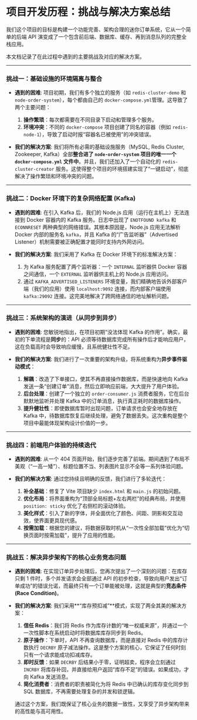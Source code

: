 # 项目开发历程：挑战与解决方案总结

我们这个项目的目标是构建一个功能完善、架构合理的迷你订单系统，它从一个简单的后端 API 演变成了一个包含前后端、数据库、缓存、再到消息队列的完整全栈应用。

本文档记录了在此过程中遇到的主要挑战及对应的解决方案。

---

### 挑战一：基础设施的环境隔离与整合

*   **遇到的困难**:
    项目初期，我们有多个独立的服务（如 `redis-cluster-demo` 和 `node-order-system`），每个都由自己的 `docker-compose.yml`管理。这导致了两个主要问题：
    1.  **操作繁琐**：每次都需要在不同目录下启动和管理多个服务。
    2.  **环境冲突**：不同的 `docker-compose` 项目创建了同名的容器（例如 `redis-node-1`），导致了启动时报“容器名已被使用”的冲突错误。

*   **我们的解决方案**:
    我们将所有必需的基础设施服务（MySQL, Redis Cluster, Zookeeper, Kafka）全部**整合进了 `node-order-system` 项目的唯一一个 `docker-compose.yml` 文件中**。并且，我们还加入了一个自动化的 `redis-cluster-creator` 服务。这使得整个项目的环境搭建实现了“一键启动”，彻底解决了操作繁琐和环境冲突的问题。

---

### 挑战二：Docker 环境下的复杂网络配置 (Kafka)

*   **遇到的困难**:
    在引入 Kafka 后，我们的 Node.js 应用（运行在主机上）无法连接到 Docker 容器内的 Kafka 服务。日志中出现了 `ENOTFOUND kafka` 和 `ECONNRESET` 两种典型的网络错误。其根本原因是，Node.js 应用无法解析 Docker 内部的服务名 `kafka`，并且 Kafka 的“广告监听器”（Advertised Listener）机制需要被正确配置才能同时支持内外网访问。

*   **我们的解决方案**:
    我们采用了 Kafka 在 Docker 环境下的标准解决方案：
    1.  为 Kafka 服务配置了两个监听器：一个 `INTERNAL` 监听器供 Docker 容器之间通信，一个 `EXTERNAL` 监听器供主机上的 Node.js 应用访问。
    2.  通过 `KAFKA_ADVERTISED_LISTENERS` 环境变量，我们精确地告诉外部客户端（我们的应用）使用 `localhost:9092` 连接，而内部客户端使用 `kafka:29092` 连接。这完美地解决了跨网络通信的地址解析问题。

---

### 挑战三：系统架构的演进（从同步到异步）

*   **遇到的困难**:
    您敏锐地指出，在项目初期“没法体现 Kafka 的作用”。确实，最初的下单流程是**同步**的：API 必须等待数据库完成所有操作后才能响应用户，这在负载高时会导致响应缓慢，且系统健壮性不足。

*   **我们的解决方案**:
    我们进行了一次重要的架构升级，将系统重构为**异步事件驱动模式**：
    1.  **解耦**：改造了下单接口，使其不再直接操作数据库，而是快速地向 Kafka 发送一条“创建订单”消息，然后立即响应前端，大大提升了用户体验。
    2.  **后台处理**：创建了一个独立的 `order-consumer.js` 消费者服务，它在后台默默地监听并处理 Kafka 中的订单消息，执行真正耗时的数据库操作。
    3.  **提升健壮性**：即使数据库暂时出现问题，订单请求也会安全地存放在 Kafka 中，待数据库恢复后继续处理，避免了数据丢失。这次重构是整个项目中最能体现架构设计价值的一步。

---

### 挑战四：前端用户体验的持续迭代

*   **遇到的困难**:
    从一个 404 页面开始，我们逐步完善了前端。期间遇到了布局不美观（“一高一矮”）、标题位置不当、列表图片显示不全等一系列体验问题。

*   **我们的解决方案**:
    通过您持续且明确的反馈，我们进行了多轮迭代：
    1.  **补全基础**：修复了 Vite 项目缺少 `index.html` 和 `main.js` 的初始问题。
    2.  **优化布局**：将界面重构为“顶部全局标题+左右两栏”的经典布局，并使用 `position: sticky` 优化了右侧栏的滚动体验。
    3.  **美化样式**：引入了新的字体，并全面优化了颜色、间距、阴影和交互动效，使界面更具现代感。
    4.  **按需加载**：根据您的建议，将数据获取时机从“一次性全部加载”优化为“切换页面时按需加载”，提升了应用的性能。

---

### 挑战五：解决异步架构下的核心业务竞态问题

*   **遇到的困难**:
    在实现订单异步处理后，您再次提出了一个深刻的问题：在库存只剩 1 件时，多个并发请求会全部通过 API 的初步检查，导致向用户发出“订单成功”的错误允诺，而最终只有一个订单能被处理，这就是典型的**竞态条件 (Race Condition)**。

*   **我们的解决方案**:
    我们采用**“库存预扣减”**模式，实现了两全其美的解决方案：
    1.  **信任 Redis**：我们将 Redis 作为库存计数的“唯一权威来源”，并通过一个一次性脚本在系统启动时将数据库库存同步到 Redis。
    2.  **原子操作**：下单时，API 不再查询数据库，而是直接对 Redis 中的库存计数执行 `DECRBY` 原子减法操作。这是整个方案的核心，它保证了任何时刻只有一个请求能成功扣减库存。
    3.  **即时反馈**：如果 `DECRBY` 后结果小于零，证明超卖，程序会立刻通过 `INCRBY` 将库存补回，并直接给用户返回“库存不足”的错误。如果成功，才向 Kafka 发送消息。
    4.  **简化消费者**：消费者的职责被简化为将 Redis 中已确认的库存变化同步到 SQL 数据库，不再需要处理复杂的并发和锁逻辑。

    通过这个方案，我们既保证了核心业务的数据一致性，又享受了异步架构带来的高性能与高可用性。